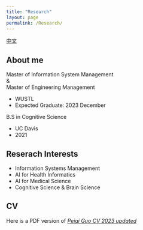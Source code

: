 ```yaml
---
title: "Research"
layout: page
permalink: /Research/
---
```


[中文](/_research/research_cn.md)

## About me

Master of Information System Management  
&  
Master of Engineering Management
- WUSTL
- Expected Graduate: 2023 December

B.S in Cognitive Science
- UC Davis
- 2021

## Reserach Interests

- Information Systems Management
- AI for Health Informatics
- AI for Medical Science
- Cognitive Science & Brain Science

## CV

Here is a PDF version of [*Peiqi Guo CV 2023 updated*](/Peiqi%20Guo%20CV%202023upate.pdf)